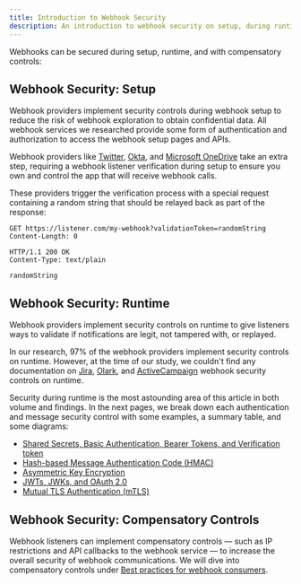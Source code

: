 ```yaml
---
title: Introduction to Webhook Security
description: An introduction to webhook security on setup, during runtime, and compensatory controls
---
```


Webhooks can be secured during setup, runtime, and with compensatory controls: 

## Webhook Security: Setup

Webhook providers implement security controls during webhook setup to reduce the risk of webhook exploration to obtain confidential data. All webhook services we researched provide some form of authentication and authorization to access the webhook setup pages and APIs. 

Webhook providers like [Twitter](https://developer.twitter.com/en/docs/twitter-api/enterprise/account-activity-api/guides/securing-webhooks), [Okta](https://developer.okta.com/docs/concepts/event-hooks/#one-time-verification-request), and [Microsoft OneDrive](https://docs.microsoft.com/en-us/onedrive/developer/rest-api/concepts/webhook-receiver-validation-request?view=odsp-graph-online) take an extra step, requiring a webhook listener verification during setup to ensure you own and control the app that will receive webhook calls.

These providers trigger the verification process with a special request containing a random string that should be relayed back as part of the response:

```curl
GET https://listener.com/my-webhook?validationToken=randomString
Content-Length: 0

HTTP/1.1 200 OK
Content-Type: text/plain

randomString
```

## Webhook Security: Runtime

Webhook providers implement security controls on runtime to give listeners ways to validate if notifications are legit, not tampered with, or replayed.

In our research, 97% of the webhook providers implement security controls on runtime. However, at the time of our study, we couldn't find any documentation on [Jira](https://developer.atlassian.com/server/jira/platform/webhooks/#overview), [Olark](https://www.olark.com/help/webhooks), and [ActiveCampaign](https://www.activecampaign.com/blog/working-with-webhook-data) webhook security controls on runtime.

Security during runtime is the most astounding area of this article in both volume and findings. In the next pages, we break down each authentication and message security control with some examples, a summary table, and some diagrams:

- [Shared Secrets, Basic Authentication, Bearer Tokens, and Verification token](/security/shared-secret)
- [Hash-based Message Authentication Code (HMAC)](/security/hmac)
- [Asymmetric Key Encryption](/security/asymmetric-key-encryption)
- [JWTs, JWKs, and OAuth 2.0](/security/jwt-jwk-oauth2)
- [Mutual TLS Authentication (mTLS)](/security/end-to-end-encryption)

## Webhook Security: Compensatory Controls

Webhook listeners can implement compensatory controls — such as IP restrictions and API callbacks to the webhook service — to increase the overall security of webhook communications. We will dive into compensatory controls under [Best practices for webhook consumers]().
